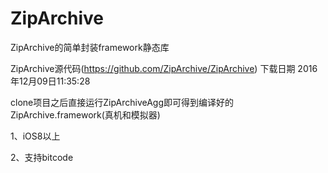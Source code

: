 # ZipArchive
ZipArchive的简单封装framework静态库

ZipArchive源代码(https://github.com/ZipArchive/ZipArchive) 下载日期 2016年12月09日11:35:28

clone项目之后直接运行ZipArchiveAgg即可得到编译好的ZipArchive.framework(真机和模拟器)

1、iOS8以上

2、支持bitcode


